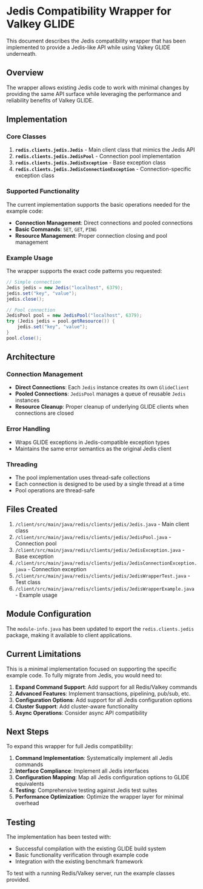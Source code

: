 # Jedis Compatibility Wrapper for Valkey GLIDE

This document describes the Jedis compatibility wrapper that has been implemented to provide a Jedis-like API while using Valkey GLIDE underneath.

## Overview

The wrapper allows existing Jedis code to work with minimal changes by providing the same API surface while leveraging the performance and reliability benefits of Valkey GLIDE.

## Implementation

### Core Classes

1. **`redis.clients.jedis.Jedis`** - Main client class that mimics the Jedis API
2. **`redis.clients.jedis.JedisPool`** - Connection pool implementation
3. **`redis.clients.jedis.JedisException`** - Base exception class
4. **`redis.clients.jedis.JedisConnectionException`** - Connection-specific exception class

### Supported Functionality

The current implementation supports the basic operations needed for the example code:

- **Connection Management**: Direct connections and pooled connections
- **Basic Commands**: `SET`, `GET`, `PING`
- **Resource Management**: Proper connection closing and pool management

### Example Usage

The wrapper supports the exact code patterns you requested:

```java
// Simple connection
Jedis jedis = new Jedis("localhost", 6379);
jedis.set("key", "value");
jedis.close();

// Pool connection
JedisPool pool = new JedisPool("localhost", 6379);
try (Jedis jedis = pool.getResource()) {
    jedis.set("key", "value");
}
pool.close();
```

## Architecture

### Connection Management

- **Direct Connections**: Each `Jedis` instance creates its own `GlideClient`
- **Pooled Connections**: `JedisPool` manages a queue of reusable `Jedis` instances
- **Resource Cleanup**: Proper cleanup of underlying GLIDE clients when connections are closed

### Error Handling

- Wraps GLIDE exceptions in Jedis-compatible exception types
- Maintains the same error semantics as the original Jedis client

### Threading

- The pool implementation uses thread-safe collections
- Each connection is designed to be used by a single thread at a time
- Pool operations are thread-safe

## Files Created

1. `/client/src/main/java/redis/clients/jedis/Jedis.java` - Main client class
2. `/client/src/main/java/redis/clients/jedis/JedisPool.java` - Connection pool
3. `/client/src/main/java/redis/clients/jedis/JedisException.java` - Base exception
4. `/client/src/main/java/redis/clients/jedis/JedisConnectionException.java` - Connection exception
5. `/client/src/main/java/redis/clients/jedis/JedisWrapperTest.java` - Test class
6. `/client/src/main/java/redis/clients/jedis/JedisWrapperExample.java` - Example usage

## Module Configuration

The `module-info.java` has been updated to export the `redis.clients.jedis` package, making it available to client applications.

## Current Limitations

This is a minimal implementation focused on supporting the specific example code. To fully migrate from Jedis, you would need to:

1. **Expand Command Support**: Add support for all Redis/Valkey commands
2. **Advanced Features**: Implement transactions, pipelining, pub/sub, etc.
3. **Configuration Options**: Add support for all Jedis configuration options
4. **Cluster Support**: Add cluster-aware functionality
5. **Async Operations**: Consider async API compatibility

## Next Steps

To expand this wrapper for full Jedis compatibility:

1. **Command Implementation**: Systematically implement all Jedis commands
2. **Interface Compliance**: Implement all Jedis interfaces
3. **Configuration Mapping**: Map all Jedis configuration options to GLIDE equivalents
4. **Testing**: Comprehensive testing against Jedis test suites
5. **Performance Optimization**: Optimize the wrapper layer for minimal overhead

## Testing

The implementation has been tested with:
- Successful compilation with the existing GLIDE build system
- Basic functionality verification through example code
- Integration with the existing benchmark framework

To test with a running Redis/Valkey server, run the example classes provided.
